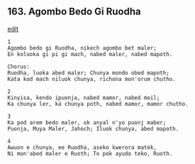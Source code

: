 
## 163.  Agombo Bedo Gi Ruodha
[edit](https://docs.google.com/document/d/1fCLktWQTZwdJ6H0lteguB7myRlfbsWYs/edit?mode=html)



    1
    Agombo bedo gi Ruodha, nikech agombo bet maler; 
    En koluoka gi pi gi mach, nabed maler, nabed mapoth.

    Chorus:
    Ruodha, luoka abed maler; Chunya mondo obed mapoth; 
    Kata kod mach niluok chunya, richona mon'orum chutho.

    2
    Kinyisa, kendo ipuonja, nabed mamor, nabed moil; 
    Ka chunya ler, ka chunya poth, nabed mamor, mamor chutho.

    3
    Ka pod arem bedo maler, ok anyal n'yo puonj maber;
    Puonja, Muya Maler, Jahoch; Iluok chunya, abed mapoth.

    4
    Awuon e chunya, ee Ruodha, aseko kwerora matek, 
    Ni mon'abed maler e Ruoth; To pok ayudo teko, Ruoth.


